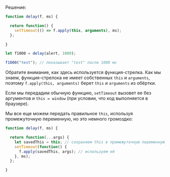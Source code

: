 Решение:

```js run demo
function delay(f, ms) {

  return function() {
    setTimeout(() => f.apply(this, arguments), ms);
  };

}

let f1000 = delay(alert, 1000);

f1000("test"); // показывает "test" после 1000 мс
```

Обратите внимание, как здесь используется функция-стрелка. Как мы знаем, функция-стрелока не имеет собственных `this` и `arguments`, поэтому `f.apply(this, arguments)` берет `this` и `arguments` из обёртки.

Если мы передадим обычную функцию, `setTimeout` вызовет ее без аргументов и `this = window` (при условии, что код выполняется в браузере).

Мы все еще можем передать правильное `this`, используя промежуточную переменную, но это немного громоздко:

```js
function delay(f, ms) {

  return function(...args) {
    let savedThis = this; // сохраняем this в промежуточную переменную
    setTimeout(function() {
      f.apply(savedThis, args); // используем её
    }, ms);
  };

}
```
